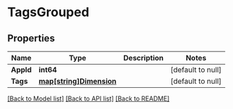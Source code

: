 # TagsGrouped

## Properties

| Name      | Type                                     | Description | Notes             |
| --------- | ---------------------------------------- | ----------- | ----------------- |
| **AppId** | **int64**                                |             | [default to null] |
| **Tags**  | [**map[string]Dimension**](Dimension.md) |             | [default to null] |

[[Back to Model list]](../README.md#documentation-for-models) [[Back to API list]](../README.md#documentation-for-api-endpoints) [[Back to README]](../README.md)

